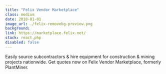 ```yaml
---
title: "Felix Vendor Marketplace"
class: medium
date: 2018-01-01
image_url: ./felix-removebg-preview.png
background:
link: https://marketplace.felix.net/
stack: react,php
disabled: false
---
```


Easily source subcontractors &amp; hire equipment for construction &amp; mining projects nationwide. Get quotes now on Felix Vendor Marketplace, formerly PlantMiner.
